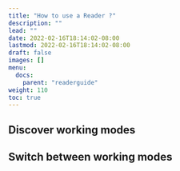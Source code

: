 ```yaml
---
title: "How to use a Reader ?"
description: ""
lead: ""
date: 2022-02-16T18:14:02-08:00
lastmod: 2022-02-16T18:14:02-08:00
draft: false
images: []
menu:
  docs:
    parent: "readerguide"
weight: 110
toc: true
---
```


## Discover working modes

## Switch between working modes
